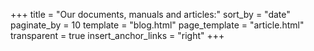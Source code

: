 +++
title = "Our documents, manuals and articles:"
sort_by = "date"
paginate_by = 10
template = "blog.html"
page_template = "article.html"
transparent = true
insert_anchor_links = "right"
+++
